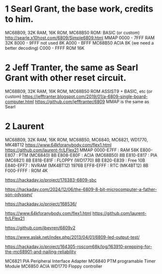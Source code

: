 # 1 Searl Grant, the base work, credits to him.
MC68B09, 32K RAM, 16K ROM, MC68B50
ROM: BASIC (or custom)
http://searle.x10host.com/6809/Simple6809.html
MMAP
0000 - 7FFF RAM 32K
8000 - 9FFF not used 8K
A000 - BFFF MC68B50 ACIA 8K (we need a better decoding)
C000 - FFFF ROM 16K

# 2 Jeff Tranter, the same as Searl Grant with other reset circuit.
MC68B09, 32K RAM, 16K ROM, MC68B50
ROM ASSIST9 + BASIC, etc (or custom)
https://jefftranter.blogspot.com/2019/01/a-6809-single-board-computer.html
https://github.com/jefftranter/6809
MMAP is the same as Searl

# 2 Laurent 
MC68B09, 32K RAM, 16K ROM, MC68B50, MC6840, MC6821, WD1770, MK4BT12
https://www.64kforanybody.com/flex1.html
https://github.com/laurent-fr/LFlex21
MMAP
0000-E7FF : RAM 58K
E800-E807 : PTM (MC6840) 8B
E808-E80F : ACIA (MC68B50) 8B
E810-E817 : PIA (MC6821) 8B
E818-E81F : FLOPPY (WD1770) 8B
E820-E839 : Free 10B
E840-EFF7 : NVRAM (MK4BT12) 1976B
EFF8-EFFF : RTC (MK4BT12) 8B
F000-FFFF : ROM 4K


https://hackaday.io/project/176383-6809-sbc



https://hackaday.com/2024/12/06/the-6809-8-bit-microcomputer-a-father-son-odyssey/



https://hackaday.io/project/168536/


https://www.64kforanybody.com/flex1.html
https://github.com/laurent-fr/LFlex21

https://github.com/jbevren/6809v2


https://www.aslak.net/index.php/2013/04/01/6809-led-output-test/


https://hackaday.io/project/164305-roscom68k/log/163910-prepping-for-the-mc68901-and-nailing-reliability

MC6821 PIA Peripheral Interface Adapter
MC6840 PTM programable Timer Module
MC6850 ACIA
WD1770 Floppy controller

